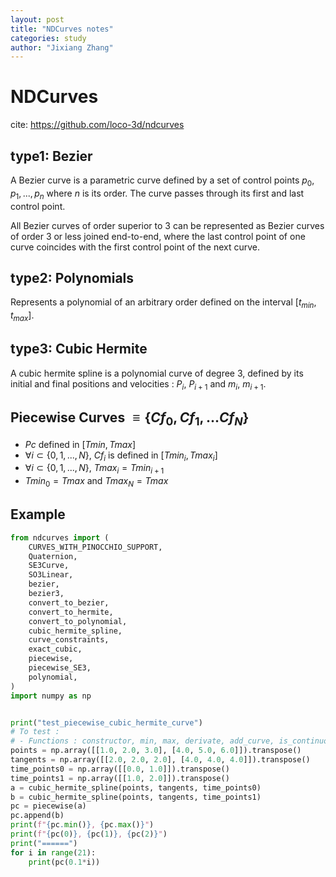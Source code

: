 ```yaml
---
layout: post
title: "NDCurves notes"
categories: study
author: "Jixiang Zhang"
---
```


# NDCurves

cite: <https://github.com/loco-3d/ndcurves>

## type1: Bezier

A Bezier curve is a parametric curve defined by a set of control points ${p_0, p_1, ..., p_n}$ where $n$ is its order. The curve passes through its first and last control point.

All Bezier curves of order superior to 3 can be represented as Bezier curves of order 3 or less joined end-to-end, where the last control point of one curve coincides with the first control point of the next curve.

## type2: Polynomials

Represents a polynomial of an arbitrary order defined on the interval $[t_{min}, t_{max}]$.

## type3: Cubic Hermite

A cubic hermite spline is a polynomial curve of degree 3, defined by its initial and final positions and velocities : $P_i$, $P_{i+1}$ and $m_i$, $m_{i+1}$.

## Piecewise Curves $\equiv\{ Cf_0, Cf_1,...Cf_N\}$

* $Pc$ defined in $[Tmin, Tmax]$
* $\forall i \subset \{0,1,...,N\}$, $Cf_i$ is defined in $[Tmin_i, Tmax_i]$
* $\forall i \subset \{0,1,...,N\}$, $Tmax_i = Tmin_{i+1}$
* $Tmin_0=Tmax$ and $Tmax_N=Tmax$

## Example

```python
from ndcurves import (
    CURVES_WITH_PINOCCHIO_SUPPORT,
    Quaternion,
    SE3Curve,
    SO3Linear,
    bezier,
    bezier3,
    convert_to_bezier,
    convert_to_hermite,
    convert_to_polynomial,
    cubic_hermite_spline,
    curve_constraints,
    exact_cubic,
    piecewise,
    piecewise_SE3,
    polynomial,
)
import numpy as np


print("test_piecewise_cubic_hermite_curve")
# To test :
# - Functions : constructor, min, max, derivate, add_curve, is_continuous
points = np.array([[1.0, 2.0, 3.0], [4.0, 5.0, 6.0]]).transpose()
tangents = np.array([[2.0, 2.0, 2.0], [4.0, 4.0, 4.0]]).transpose()
time_points0 = np.array([[0.0, 1.0]]).transpose()
time_points1 = np.array([[1.0, 2.0]]).transpose()
a = cubic_hermite_spline(points, tangents, time_points0)
b = cubic_hermite_spline(points, tangents, time_points1)
pc = piecewise(a)
pc.append(b)
print(f"{pc.min()}, {pc.max()}")
print(f"{pc(0)}, {pc(1)}, {pc(2)}")
print("======")
for i in range(21):
    print(pc(0.1*i))
```
